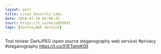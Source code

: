 ```yaml
---
layout: post
title: Linux Security Labs
date: 2018-07-26 02:00:25
tourl: https://t.co/ee1vBPOO91
tags: [Source,Web Service]
---
```

Tool review: DarkJPEG (open source steganography web service) #privacy #steganography https://t.co/X1ETqtmK0X